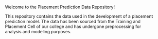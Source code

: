 Welcome to the Placement Prediction Data Repository! 


This repository contains the data used in the development of a placement prediction model. The data has been sourced from the Training and Placement Cell of our college and has undergone preprocessing for analysis and modeling purposes.

